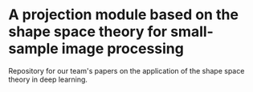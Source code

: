 # A projection module based on the shape space theory for small-sample image processing
Repository for our team's papers on the application of the shape space theory in deep learning.
